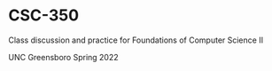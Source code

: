 # CSC-350
Class discussion and practice for Foundations of Computer Science II

UNC Greensboro
Spring 2022
